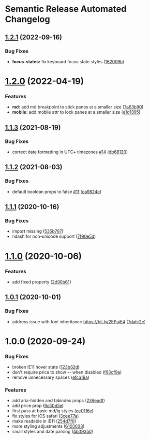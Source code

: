 # Semantic Release Automated Changelog

## [1.2.1](https://github.com/AlaskaAirlines/auro-pane/compare/v1.2.0...v1.2.1) (2022-09-16)


### Bug Fixes

* **focus-states:** fix keyboard focus state styles ([162009b](https://github.com/AlaskaAirlines/auro-pane/commit/162009b502311da257a5f8f24da60347b1470cd9))

# [1.2.0](https://github.com/AlaskaAirlines/auro-pane/compare/v1.1.3...v1.2.0) (2022-04-19)


### Features

* **md:** add md breakpoint to stick panes at a smaller size ([7a93b90](https://github.com/AlaskaAirlines/auro-pane/commit/7a93b90dfdafae1b491ecf7797581cd45772ef1f))
* **mobile:** add mobile attr to lock panes at a smaller size ([e1d1895](https://github.com/AlaskaAirlines/auro-pane/commit/e1d1895dbc4e62052021e14a0961ee05dc7d088c))

## [1.1.3](https://github.com/AlaskaAirlines/auro-pane/compare/v1.1.2...v1.1.3) (2021-08-19)


### Bug Fixes

* correct date formatting in UTC+ timezones [#14](https://github.com/AlaskaAirlines/auro-pane/issues/14) ([db68120](https://github.com/AlaskaAirlines/auro-pane/commit/db681201ea05106f1da1ec630eeaeeffb1633072))

## [1.1.2](https://github.com/AlaskaAirlines/auro-pane/compare/v1.1.1...v1.1.2) (2021-08-03)


### Bug Fixes

* default boolean props to false [#11](https://github.com/AlaskaAirlines/auro-pane/issues/11) ([ca9824c](https://github.com/AlaskaAirlines/auro-pane/commit/ca9824cb05ce93bc4a3d44ba358ddf273dda91c6))

## [1.1.1](https://github.com/AlaskaAirlines/auro-pane/compare/v1.1.0...v1.1.1) (2020-10-16)


### Bug Fixes

* import missing ([535b787](https://github.com/AlaskaAirlines/auro-pane/commit/535b787c2b5dbbb21cb1e91f341ac693243f47b7))
* ndash for non-unicode support ([7f90e5d](https://github.com/AlaskaAirlines/auro-pane/commit/7f90e5ddab38e717f3315ab63122bae311626064))

# [1.1.0](https://github.com/AlaskaAirlines/auro-pane/compare/v1.0.1...v1.1.0) (2020-10-06)


### Features

* add fixed property ([2d90b61](https://github.com/AlaskaAirlines/auro-pane/commit/2d90b61a032d69f47e0bcb7af6d5423c1d3e01ee))

## [1.0.1](https://github.com/AlaskaAirlines/auro-pane/compare/v1.0.0...v1.0.1) (2020-10-01)


### Bug Fixes

* address issue with font inheritance https://bit.ly/2EPuiE4 ([7dafc2e](https://github.com/AlaskaAirlines/auro-pane/commit/7dafc2ebb319a4d9794ce976e312d0c730f55a51))

# 1.0.0 (2020-09-24)


### Bug Fixes

* broken IE11 hover state ([123b62d](https://github.com/AlaskaAirlines/auro-pane/commit/123b62d2a786619c3a0f24fcc625a2a7638d9420))
* don't require price to show -- when disabled ([f63cf9a](https://github.com/AlaskaAirlines/auro-pane/commit/f63cf9a1543c6a97a86a187c3c0f7fba1bf01e45))
* remove unnecessary spaces ([efca19a](https://github.com/AlaskaAirlines/auro-pane/commit/efca19a30732a56c840f6cefcd8ca169916cdd50))


### Features

* add aria-hidden and tabindex props ([236eadf](https://github.com/AlaskaAirlines/auro-pane/commit/236eadf4f6a8dabe1d1beffca91ce711a72c9bd7))
* add price prop ([9c50d5e](https://github.com/AlaskaAirlines/auro-pane/commit/9c50d5e91b7a157f81f3502a986303a667dbf7d4))
* first pass at basic md/lg styles ([ee0116e](https://github.com/AlaskaAirlines/auro-pane/commit/ee0116e16fc1028fb9cbe19aa367fac9af72dd4a))
* fix styles for iOS safari ([3cee77a](https://github.com/AlaskaAirlines/auro-pane/commit/3cee77a383d116cd3c67bc6e55fd9c908689100a))
* make readable in IE11 ([254d7f0](https://github.com/AlaskaAirlines/auro-pane/commit/254d7f04e2e3acf138d4ae0452906e5ac22a0d33))
* more styling adjustments ([6100003](https://github.com/AlaskaAirlines/auro-pane/commit/61000034ceca5d72308717c621e0aab21d3d98bf))
* small styles and date parsing ([4b09350](https://github.com/AlaskaAirlines/auro-pane/commit/4b093508ee0f1cac59ba483170a1df1dd420ce35))
